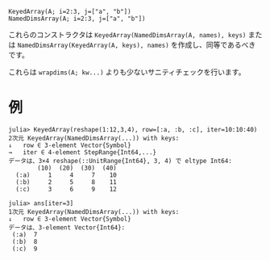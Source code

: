 ```
KeyedArray(A; i=2:3, j=["a", "b"])
NamedDimsArray(A; i=2:3, j=["a", "b"])
```

これらのコンストラクタは `KeyedArray(NamedDimsArray(A, names), keys)` または `NamedDimsArray(KeyedArray(A, keys), names)` を作成し、同等であるべきです。

これらは `wrapdims(A; kw...)` よりも少ないサニティチェックを行います。

# 例

```jldoctest
julia> KeyedArray(reshape(1:12,3,4), row=[:a, :b, :c], iter=10:10:40)
2次元 KeyedArray(NamedDimsArray(...)) with keys:
↓   row ∈ 3-element Vector{Symbol}
→   iter ∈ 4-element StepRange{Int64,...}
データは、3×4 reshape(::UnitRange{Int64}, 3, 4) で eltype Int64:
        (10)  (20)  (30)  (40)
  (:a)     1     4     7    10
  (:b)     2     5     8    11
  (:c)     3     6     9    12

julia> ans[iter=3]
1次元 KeyedArray(NamedDimsArray(...)) with keys:
↓   row ∈ 3-element Vector{Symbol}
データは、3-element Vector{Int64}:
 (:a)  7
 (:b)  8
 (:c)  9
```
